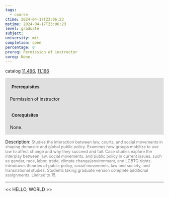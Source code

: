 ```yaml
---
tags:
  - course
ctime: 2024-04-17T23:06:23
mstime: 2024-04-17T23:06:23
level: graduate
subject: 
university: mit
completion: open
percentage: 0
prereq: Permission of instructor
coreq: None.
---
```


catalog [11.496](http://student.mit.edu/catalog/m11c.html#11.496), [11.166](http://student.mit.edu/catalog/m11a.html#11.166)

<span style="display: block; padding: 15px; background-color: rgb(100, 100, 100, 0.2);"><font id="m_prereq603_0" style="display: block; font-family: Arial, sans-serif; font-weight: bold; padding: 5px">Prerequisites</font><br><span id="prereq603_0">Permission of instructor</span></span>
<span style="display: block; padding: 15px; background-color: rgb(100, 100, 100, 0.2);"><font id="m_coreq603_0" style="display: block; font-family: Arial, sans-serif; font-weight: bold; padding: 5px">Corequisites</font><br><span id="coreq603_0">None.</span></span>

<font style="">Description:</font>
<font style="color: grey; font-size: 0.8rem;">Studies the interaction between law, courts, and social movements in shaping domestic and global public policy. Examines how groups mobilize to use law to affect change and why they succeed and fail. Case studies explore the interplay between law, social movements, and public policy in current issues, such as gender, race, labor, trade, climate change/environment, and LGBTQ rights. Introduces theories of public policy, social movements, law and society, and transnational studies. Students taking graduate version complete additional assignments. Limited to 15.</font>



---

<< HELLO, WORLD >>

